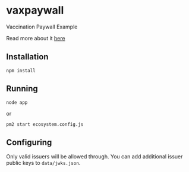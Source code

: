 # vaxpaywall
Vaccination Paywall Example

Read more about it [here](https://bert.org/2021/06/23/vaccination-paywalls/)

## Installation

```
npm install
```

## Running

```
node app
```

or

```
pm2 start ecosystem.config.js
```

## Configuring

Only valid issuers will be allowed through. You can add additional issuer public keys to `data/jwks.json`.
